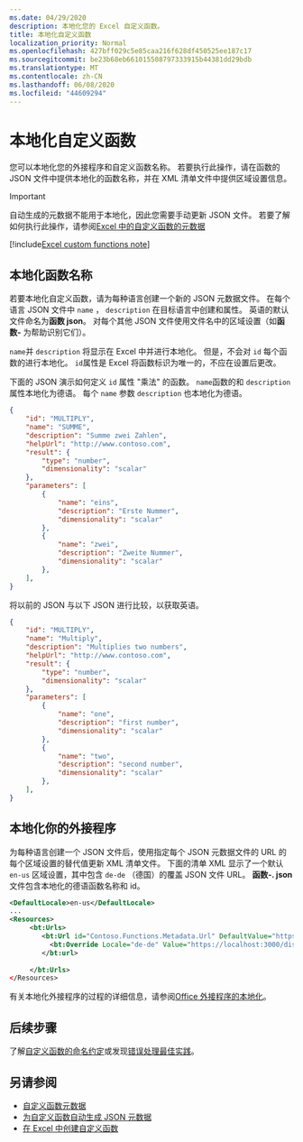 ```yaml
---
ms.date: 04/29/2020
description: 本地化您的 Excel 自定义函数。
title: 本地化自定义函数
localization_priority: Normal
ms.openlocfilehash: 427bff029c5e85caa216f628df450525ee187c17
ms.sourcegitcommit: be23b68eb661015508797333915b44381dd29bdb
ms.translationtype: MT
ms.contentlocale: zh-CN
ms.lasthandoff: 06/08/2020
ms.locfileid: "44609294"
---
```

# <a name="localize-custom-functions"></a>本地化自定义函数

您可以本地化您的外接程序和自定义函数名称。 若要执行此操作，请在函数的 JSON 文件中提供本地化的函数名称，并在 XML 清单文件中提供区域设置信息。

>[!IMPORTANT]
> 自动生成的元数据不能用于本地化，因此您需要手动更新 JSON 文件。 若要了解如何执行此操作，请参阅[Excel 中的自定义函数的元数据](custom-functions-json.md)

[!include[Excel custom functions note](../includes/excel-custom-functions-note.md)]

## <a name="localize-function-names"></a>本地化函数名称

若要本地化自定义函数，请为每种语言创建一个新的 JSON 元数据文件。 在每个语言 JSON 文件中 `name` ， `description` 在目标语言中创建和属性。 英语的默认文件命名为**函数 json**。 对每个其他 JSON 文件使用文件名中的区域设置（如**函数-** 为帮助识别它们）。

`name`并 `description` 将显示在 Excel 中并进行本地化。 但是，不会对 `id` 每个函数的进行本地化。 `id`属性是 Excel 将函数标识为唯一的，不应在设置后更改。

下面的 JSON 演示如何定义 `id` 属性 "乘法" 的函数。 `name`函数的和 `description` 属性本地化为德语。 每个 `name` 参数 `description` 也本地化为德语。

```JSON
{
    "id": "MULTIPLY",
    "name": "SUMME",
    "description": "Summe zwei Zahlen",
    "helpUrl": "http://www.contoso.com",
    "result": {
        "type": "number",
        "dimensionality": "scalar"
    },
    "parameters": [
        {
            "name": "eins",
            "description": "Erste Nummer",
            "dimensionality": "scalar"
        },
        {
            "name": "zwei",
            "description": "Zweite Nummer",
            "dimensionality": "scalar"
        },
    ],
}
```

将以前的 JSON 与以下 JSON 进行比较，以获取英语。

```JSON
{
    "id": "MULTIPLY",
    "name": "Multiply",
    "description": "Multiplies two numbers",
    "helpUrl": "http://www.contoso.com",
    "result": {
        "type": "number",
        "dimensionality": "scalar"
    },
    "parameters": [
        {
            "name": "one",
            "description": "first number",
            "dimensionality": "scalar"
        },
        {
            "name": "two",
            "description": "second number",
            "dimensionality": "scalar"
        },
    ],
}
```

## <a name="localize-your-add-in"></a>本地化你的外接程序

为每种语言创建一个 JSON 文件后，使用指定每个 JSON 元数据文件的 URL 的每个区域设置的替代值更新 XML 清单文件。 下面的清单 XML 显示了一个默认 `en-us` 区域设置，其中包含 `de-de` （德国）的覆盖 JSON 文件 URL。 **函数-. json**文件包含本地化的德语函数名称和 id。

```XML
<DefaultLocale>en-us</DefaultLocale>
...
<Resources>
     <bt:Urls>
        <bt:Url id="Contoso.Functions.Metadata.Url" DefaultValue="https://localhost:3000/dist/functions.json"/>
          <bt:Override Locale="de-de" Value="https://localhost:3000/dist/functions-de.json" />
        </bt:url>
        
     </bt:Urls>
</Resources>
```

有关本地化外接程序的过程的详细信息，请参阅[Office 外接程序的本地化](../develop/localization.md#control-localization-from-the-manifest)。

## <a name="next-steps"></a>后续步骤
了解[自定义函数的命名约定](custom-functions-naming.md)或发现[错误处理最佳实践](custom-functions-errors.md)。

## <a name="see-also"></a>另请参阅

* [自定义函数元数据](custom-functions-json.md)
* [为自定义函数自动生成 JSON 元数据](custom-functions-json-autogeneration.md)
* [在 Excel 中创建自定义函数](custom-functions-overview.md)
